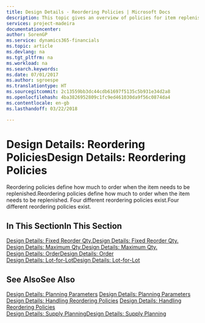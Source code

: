 ```yaml
---
title: Design Details - Reordering Policies | Microsoft Docs
description: This topic gives an overview of policies for item replenishment.
services: project-madeira
documentationcenter: 
author: SorenGP
ms.service: dynamics365-financials
ms.topic: article
ms.devlang: na
ms.tgt_pltfrm: na
ms.workload: na
ms.search.keywords: 
ms.date: 07/01/2017
ms.author: sgroespe
ms.translationtype: HT
ms.sourcegitcommit: 2c13559bb3dc44cdb61697f5135c5b931e34d2a8
ms.openlocfilehash: 4ba3826952809c1fc9ed461030da9f56c0874da4
ms.contentlocale: en-gb
ms.lasthandoff: 03/22/2018

---
```

# <a name="design-details-reordering-policies"></a><span data-ttu-id="46727-103">Design Details: Reordering Policies</span><span class="sxs-lookup"><span data-stu-id="46727-103">Design Details: Reordering Policies</span></span>
<span data-ttu-id="46727-104">Reordering policies define how much to order when the item needs to be replenished.</span><span class="sxs-lookup"><span data-stu-id="46727-104">Reordering policies define how much to order when the item needs to be replenished.</span></span> <span data-ttu-id="46727-105">Four different reordering policies exist.</span><span class="sxs-lookup"><span data-stu-id="46727-105">Four different reordering policies exist.</span></span>  

## <a name="in-this-section"></a><span data-ttu-id="46727-106">In This Section</span><span class="sxs-lookup"><span data-stu-id="46727-106">In This Section</span></span>  
[<span data-ttu-id="46727-107">Design Details: Fixed Reorder Qty.</span><span class="sxs-lookup"><span data-stu-id="46727-107">Design Details: Fixed Reorder Qty.</span></span>](design-details-fixed-reorder-qty.md)  
[<span data-ttu-id="46727-108">Design Details: Maximum Qty.</span><span class="sxs-lookup"><span data-stu-id="46727-108">Design Details: Maximum Qty.</span></span>](design-details-maximum-qty.md)  
[<span data-ttu-id="46727-109">Design Details: Order</span><span class="sxs-lookup"><span data-stu-id="46727-109">Design Details: Order</span></span>](design-details-order.md)  
[<span data-ttu-id="46727-110">Design Details: Lot-for-Lot</span><span class="sxs-lookup"><span data-stu-id="46727-110">Design Details: Lot-for-Lot</span></span>](design-details-lot-for-lot.md)  

## <a name="see-also"></a><span data-ttu-id="46727-111">See Also</span><span class="sxs-lookup"><span data-stu-id="46727-111">See Also</span></span>  
<span data-ttu-id="46727-112">[Design Details: Planning Parameters](design-details-planning-parameters.md) </span><span class="sxs-lookup"><span data-stu-id="46727-112">[Design Details: Planning Parameters](design-details-planning-parameters.md) </span></span>  
<span data-ttu-id="46727-113">[Design Details: Handling Reordering Policies](design-details-handling-reordering-policies.md) </span><span class="sxs-lookup"><span data-stu-id="46727-113">[Design Details: Handling Reordering Policies](design-details-handling-reordering-policies.md) </span></span>  
[<span data-ttu-id="46727-114">Design Details: Supply Planning</span><span class="sxs-lookup"><span data-stu-id="46727-114">Design Details: Supply Planning</span></span>](design-details-supply-planning.md)

